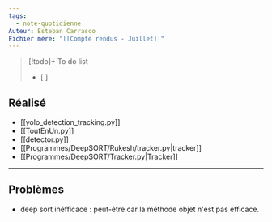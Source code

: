 ```yaml
---
tags:
  - note-quotidienne
Auteur: Esteban Carrasco
Fichier mère: "[[Compte rendus - Juillet]]"
---
```


> [!todo]+ To do list
> - [ ] 


## Réalisé
- [[yolo_detection_tracking.py]]
- [[ToutEnUn.py]]
- [[detector.py]]
- [[Programmes/DeepSORT/Rukesh/tracker.py|tracker]]
- [[Programmes/DeepSORT/Tracker.py|Tracker]]

---
## Problèmes
- deep sort inéfficace : peut-être car la méthode objet n'est pas efficace. 